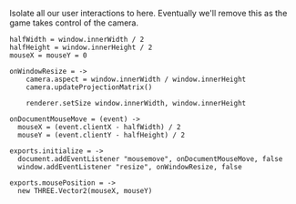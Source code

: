 Isolate all our user interactions to here. 
Eventually we'll remove this as the game takes control of the camera.

    halfWidth = window.innerWidth / 2
    halfHeight = window.innerHeight / 2
    mouseX = mouseY = 0

    onWindowResize = ->
    	camera.aspect = window.innerWidth / window.innerHeight
    	camera.updateProjectionMatrix()

    	renderer.setSize window.innerWidth, window.innerHeight

    onDocumentMouseMove = (event) ->
      mouseX = (event.clientX - halfWidth) / 2
      mouseY = (event.clientY - halfHeight) / 2

    exports.initialize = ->
      document.addEventListener "mousemove", onDocumentMouseMove, false
      window.addEventListener "resize", onWindowResize, false

    exports.mousePosition = ->
      new THREE.Vector2(mouseX, mouseY)
